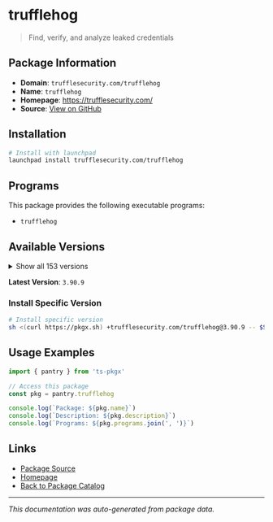 # trufflehog

> Find, verify, and analyze leaked credentials

## Package Information

- **Domain**: `trufflesecurity.com/trufflehog`
- **Name**: `trufflehog`
- **Homepage**: https://trufflesecurity.com/
- **Source**: [View on GitHub](https://github.com/pkgxdev/pantry/tree/main/projects/trufflesecurity.com/trufflehog/package.yml)

## Installation

```bash
# Install with launchpad
launchpad install trufflesecurity.com/trufflehog
```

## Programs

This package provides the following executable programs:

- `trufflehog`

## Available Versions

<details>
<summary>Show all 153 versions</summary>

- `3.90.9`, `3.90.8`, `3.90.7`, `3.90.6`, `3.90.5`
- `3.90.4`, `3.90.3`, `3.90.2`, `3.90.1`, `3.90.0`
- `3.89.2`, `3.89.1`, `3.89.0`, `3.88.35`, `3.88.34`
- `3.88.33`, `3.88.32`, `3.88.31`, `3.88.30`, `3.88.29`
- `3.88.28`, `3.88.27`, `3.88.26`, `3.88.25`, `3.88.24`
- `3.88.23`, `3.88.22`, `3.88.21`, `3.88.20`, `3.88.19`
- `3.88.18`, `3.88.17`, `3.88.16`, `3.88.15`, `3.88.14`
- `3.88.13`, `3.88.12`, `3.88.11`, `3.88.10`, `3.88.9`
- `3.88.8`, `3.88.7`, `3.88.6`, `3.88.5`, `3.88.4`
- `3.88.3`, `3.88.2`, `3.88.1`, `3.88.0`, `3.87.2`
- `3.87.1`, `3.87.0`, `3.86.1`, `3.86.0`, `3.85.0`
- `3.84.2`, `3.84.1`, `3.84.0`, `3.83.7`, `3.83.6`
- `3.83.5`, `3.83.4`, `3.83.3`, `3.83.2`, `3.83.1`
- `3.83.0`, `3.82.13`, `3.82.12`, `3.82.11`, `3.82.10`
- `3.82.9`, `3.82.8`, `3.82.7`, `3.82.6`, `3.82.5`
- `3.82.4`, `3.82.3`, `3.82.2`, `3.82.1`, `3.82.0`
- `3.81.10`, `3.81.9`, `3.81.8`, `3.81.7`, `3.81.6`
- `3.81.5`, `3.81.4`, `3.81.3`, `3.81.2`, `3.81.1`
- `3.81.0`, `3.80.6`, `3.80.5`, `3.80.4`, `3.80.3`
- `3.80.2`, `3.80.1`, `3.80.0`, `3.79.0`, `3.78.2`
- `3.78.1`, `3.78.0`, `3.77.0`, `3.76.3`, `3.76.2`
- `3.76.1`, `3.76.0`, `3.75.1`, `3.75.0`, `3.74.0`
- `3.73.0`, `3.72.0`, `3.71.2`, `3.71.1`, `3.71.0`
- `3.70.3`, `3.70.2`, `3.70.1`, `3.70.0`, `3.69.0`
- `3.68.5`, `3.68.4`, `3.68.3`, `3.68.2`, `3.68.1`
- `3.68.0`, `3.67.7`, `3.67.6`, `3.67.5`, `3.67.4`
- `3.67.3`, `3.67.2`, `3.67.1`, `3.67.0`, `3.66.3`
- `3.66.2`, `3.66.1`, `3.66.0`, `3.65.0`, `3.64.0`
- `3.63.11`, `3.63.10`, `3.63.9`, `3.63.8`, `3.63.7`
- `3.63.6`, `3.63.5`, `3.63.4`, `3.63.3`, `3.63.2`
- `3.63.1`, `3.63.0`, `3.62.1`

</details>

**Latest Version**: `3.90.9`

### Install Specific Version

```bash
# Install specific version
sh <(curl https://pkgx.sh) +trufflesecurity.com/trufflehog@3.90.9 -- $SHELL -i
```

## Usage Examples

```typescript
import { pantry } from 'ts-pkgx'

// Access this package
const pkg = pantry.trufflehog

console.log(`Package: ${pkg.name}`)
console.log(`Description: ${pkg.description}`)
console.log(`Programs: ${pkg.programs.join(', ')}`)
```

## Links

- [Package Source](https://github.com/pkgxdev/pantry/tree/main/projects/trufflesecurity.com/trufflehog/package.yml)
- [Homepage](https://trufflesecurity.com/)
- [Back to Package Catalog](../../../package-catalog.md)

---

*This documentation was auto-generated from package data.*
